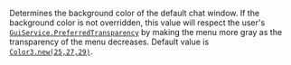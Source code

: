 Determines the background color of the default chat window. If the
background color is not overridden, this value will respect the user's
[`GuiService.PreferredTransparency`](https://create.roblox.com/docs/reference/engine/classes/GuiService#PreferredTransparency) by making the menu more gray as
the transparency of the menu decreases. Default value is
[`Color3.new(25,27,29)`](https://create.roblox.com/docs/reference/engine/datatypes/Color3).